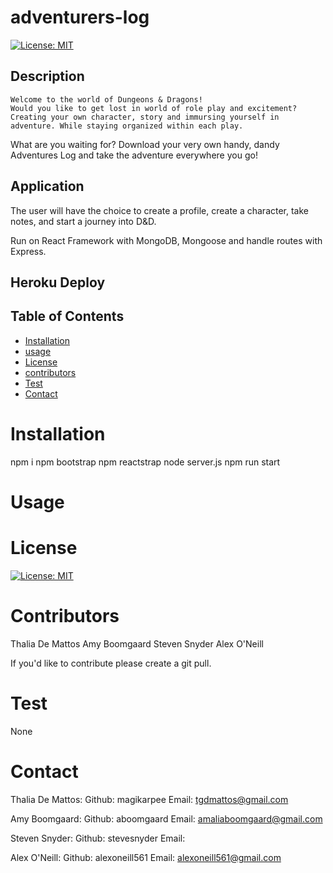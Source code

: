 # adventurers-log
 [![License: MIT](https://img.shields.io/badge/License-MIT-yellow.svg)](https://opensource.org/licenses/MIT)
  ## Description
    Welcome to the world of Dungeons & Dragons!
    Would you like to get lost in world of role play and excitement? Creating your own character, story and immursing yourself in adventure. While staying organized within each play. 

   What are you waiting for? Download your very own handy, dandy Adventures Log and take the adventure everywhere you go!

  ## Application

  The user will have the choice to create a profile, create a character, take notes, and start a journey into D&D.

  Run on React Framework with MongoDB, Mongoose and handle routes with Express.


  ## Heroku Deploy


  ## Table of Contents 

  * [Installation](#installation)
  * [usage](#usage)
  * [License](#license)
  * [contributors](#contributors)
  * [Test](#test)
  * [Contact](#contact)

  # Installation

  npm i
  npm bootstrap
  npm reactstrap
  node server.js
  npm run start

  # Usage
  

  # License
  [![License: MIT](https://img.shields.io/badge/License-MIT-yellow.svg)](https://opensource.org/licenses/MIT)
  
  # Contributors
  Thalia De Mattos
  Amy Boomgaard
  Steven Snyder 
  Alex O'Neill

  If you'd like to contribute please create a git pull.

  # Test
  None

  # Contact
  Thalia De Mattos:
  Github: magikarpee
  Email: tgdmattos@gmail.com

  Amy Boomgaard:
  Github: aboomgaard
  Email: amaliaboomgaard@gmail.com

  Steven Snyder:
  Github: stevesnyder
  Email: 

  Alex O'Neill:
  Github: alexoneill561
  Email: alexoneill561@gmail.com
